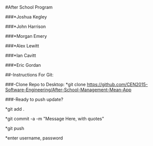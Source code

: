 #After School Program

###*Joshua Kegley

###*John Harrison

###*Morgan Emery

###*Alex Lewitt

###*Ian Cavitt

###*Eric Gordan


##-Instructions For Git:

###-Clone Repo to Desktop:
*git clone https://github.com/CEN2015-Software-Engineering/After-School-Management-Mean-App

###-Ready to push update? 

*git add .

*git commit -a -m "Message Here, with quotes"

*git push

*enter username, password

